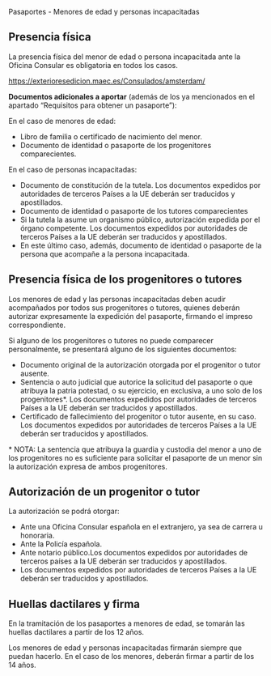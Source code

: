  Pasaportes - Menores de edad y personas incapacitadas

  Presencia física
----------------

  La presencia física del menor de edad o persona incapacitada ante la Oficina Consular es obligatoria en todos los casos. 

 https://exterioresedicion.maec.es/Consulados/amsterdam/

 **Documentos adicionales a aportar** (además de los ya mencionados en el apartado “Requisitos para obtener un pasaporte”):

 En el caso de menores de edad: 

 * Libro de familia o certificado de nacimiento del menor.
* Documento de identidad o pasaporte de los progenitores comparecientes.

 En el caso de personas incapacitadas:

 * Documento de constitución de la tutela. Los documentos expedidos por autoridades de terceros Países a la UE deberán ser traducidos y apostillados.
* Documento de identidad o pasaporte de los tutores comparecientes
* Si la tutela la asume un organismo público, autorización expedida por el órgano competente. Los documentos expedidos por autoridades de terceros Países a la UE deberán ser traducidos y apostillados.
* En este último caso, además, documento de identidad o pasaporte de la persona que acompañe a la persona incapacitada.

 Presencia física de los progenitores o tutores
----------------------------------------------

 Los menores de edad y las personas incapacitadas deben acudir acompañados por todos sus progenitores o tutores, quienes deberán autorizar expresamente la expedición del pasaporte, firmando el impreso correspondiente.

 Si alguno de los progenitores o tutores no puede comparecer personalmente, se presentará alguno de los siguientes documentos:

 * Documento original de la autorización otorgada por el progenitor o tutor ausente.
* Sentencia o auto judicial que autorice la solicitud del pasaporte o que atribuya la patria potestad, o su ejercicio, en exclusiva, a uno solo de los progenitores\*. Los documentos expedidos por autoridades de terceros Países a la UE deberán ser traducidos y apostillados.
* Certificado de fallecimiento del progenitor o tutor ausente, en su caso. Los documentos expedidos por autoridades de terceros Países a la UE deberán ser traducidos y apostillados.

 \* NOTA: La sentencia que atribuya la guardia y custodia del menor a uno de los progenitores no es suficiente para solicitar el pasaporte de un menor sin la autorización expresa de ambos progenitores.

 Autorización de un progenitor o tutor
-------------------------------------

 La autorización se podrá otorgar:

 * Ante una Oficina Consular española en el extranjero, ya sea de carrera u honoraria.
* Ante la Policía española.
* Ante notario público.Los documentos expedidos por autoridades de terceros países a la UE deberán ser traducidos y apostillados.
* Los documentos expedidos por autoridades de terceros Países a la UE deberán ser traducidos y apostillados.

 Huellas dactilares y firma
--------------------------

 En la tramitación de los pasaportes a menores de edad, se tomarán las huellas dactilares a partir de los 12 años.

 Los menores de edad y personas incapacitadas firmarán siempre que puedan hacerlo. En el caso de los menores, deberán firmar a partir de los 14 años.

  